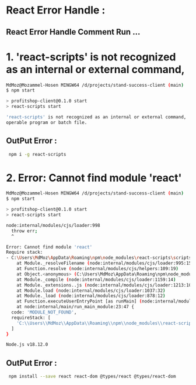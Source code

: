 
# React Error Handle :

## React Error Handle Comment Run ...

# 1. 'react-scripts' is not recognized as an internal or external command,

```bash
MdMoz@Mozammel-Hosen MINGW64 /d/projects/stand-success-client (main)
$ npm start

> profitshop-client@0.1.0 start
> react-scripts start

'react-scripts' is not recognized as an internal or external command,
operable program or batch file.
```
## OutPut Error :   

```bash
 npm i -g react-scripts
```
# 2. Error: Cannot find module 'react'

```bash
MdMoz@Mozammel-Hosen MINGW64 /d/projects/stand-success-client (main)
$ npm start

> profitshop-client@0.1.0 start
> react-scripts start

node:internal/modules/cjs/loader:998
  throw err;
  ^

Error: Cannot find module 'react'
Require stack:
- C:\Users\MdMoz\AppData\Roaming\npm\node_modules\react-scripts\scripts\start.js
    at Module._resolveFilename (node:internal/modules/cjs/loader:995:15)
    at Function.resolve (node:internal/modules/cjs/helpers:109:19)
    at Object.<anonymous> (C:\Users\MdMoz\AppData\Roaming\npm\node_modules\react-scripts\scripts\start.js:43:31)
    at Module._compile (node:internal/modules/cjs/loader:1159:14)
    at Module._extensions..js (node:internal/modules/cjs/loader:1213:10)
    at Module.load (node:internal/modules/cjs/loader:1037:32)
    at Module._load (node:internal/modules/cjs/loader:878:12)
    at Function.executeUserEntryPoint [as runMain] (node:internal/modules/run_main:81:12)     
    at node:internal/main/run_main_module:23:47 {
  code: 'MODULE_NOT_FOUND',
  requireStack: [
    'C:\\Users\\MdMoz\\AppData\\Roaming\\npm\\node_modules\\react-scripts\\scripts\\start.js' 
  ]
}

Node.js v18.12.0
```
## OutPut Error :   

```bash
 npm install --save react react-dom @types/react @types/react-dom
```




